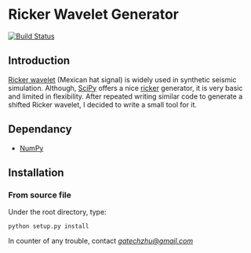# Ricker Wavelet Generator

[![Build Status](https://travis-ci.org/gatechzhu/ricker.svg?branch=master)](https://travis-ci.org/gatechzhu/ricker)

## Introduction
[Ricker wavelet](http://wiki.seg.org/wiki/Dictionary:Ricker_wavelet) (Mexican hat signal) is widely used in synthetic seismic simulation. Although, [SciPy](https://github.com/scipy/scipy#id1) offers a nice [ricker](https://docs.scipy.org/doc/scipy-0.18.1/reference/generated/scipy.signal.ricker.html) generator, it is very basic and limited in flexibility. After repeated writing similar code to generate a shifted Ricker wavelet, I decided to write a small tool for it.  

## Dependancy
- [NumPy](http://www.numpy.org/)

## Installation
### From source file
Under the root directory, type:

```
python setup.py install
```

In counter of any trouble, contact *gatechzhu@gmail.com*
